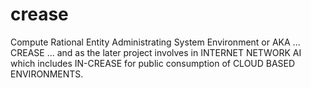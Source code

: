 # crease
Compute Rational Entity Administrating System Environment or AKA ... CREASE ... and as the later project involves in INTERNET NETWORK AI which includes IN-CREASE for public consumption of CLOUD BASED ENVIRONMENTS.
